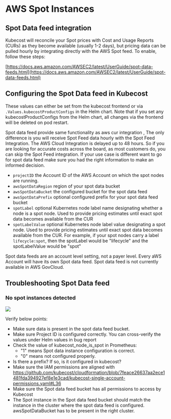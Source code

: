 # AWS Spot Instances

## Spot Data feed integration

Kubecost will reconcile your Spot prices with Cost and Usage Reports (CURs) as they become available (usually 1-2 days), but pricing data can be pulled hourly by integrating directly with the AWS Spot feed. To enable, follow these steps:

[https://docs.aws.amazon.com/AWSEC2/latest/UserGuide/spot-data-feeds.html](https://docs.aws.amazon.com/AWSEC2/latest/UserGuide/spot-data-feeds.html)

## Configuring the Spot Data feed in Kubecost

These values can either be set from the kubecost frontend or via `.Values.kubecostProductConfigs` in the Helm chart. Note that if you set any kubecostProductConfigs from the Helm chart, all changes via the frontend will be deleted on pod restart.

Spot data feed provide same functionality as aws cur integration , The only difference is you will receive Spot Feed data hourly with the Spot Feed Integration. The AWS Cloud Integration is delayed up to 48 hours. So if you are looking for accurate costs across the board, as most customers do, you can skip the Spot Feed integration. If your use case is different want to go for spot data feed make sure you had the right information to make an informed decision.

* `projectID` the Account ID of the AWS Account on which the spot nodes are running.
* `awsSpotDataRegion` region of your spot data bucket
* `awsSpotDataBucket` the configured bucket for the spot data feed
* `awsSpotDataPrefix` optional configured prefix for your spot data feed bucket
* `spotLabel` optional Kubernetes node label name designating whether a node is a spot node. Used to provide pricing estimates until exact spot data becomes available from the CUR
* `spotLabelValue` optional Kubernetes node label value designating a spot node. Used to provide pricing estimates until exact spot data becomes available from the CUR. For example, if your spot nodes carry a label `lifecycle:spot`, then the spotLabel would be "lifecycle" and the spotLabelValue would be "spot"

Spot data feeds are an account level setting, not a payer level. Every aWS Account will have its own Spot data feed. Spot data feed is not currently available in AWS GovCloud.

## Troubleshooting Spot Data feed

### No spot instances detected

![](https://user-images.githubusercontent.com/102574445/199281977-3195b1d1-e3a5-4561-85da-eb8b24e23f27.png)

Verify below points:

* Make sure data is present in the spot data feed bucket.
* Make sure Project ID is configured correctly. You can cross-verify the values under Helm values in bug report
* Check the value of kubecost\_node\_is\_spot in Prometheus:
  * "1" means Spot data instance configuration is correct.
  * "0" means not configured properly.
* Is there a prefix? If so, is it configured in kubecost?
* Make sure the IAM permissions are aligned with https://github.com/kubecost/cloudformation/blob/7feace26637aa2ece1481fda394927ef8e1e3cad/kubecost-single-account-permissions.yaml#L36
* Make sure the Spot data feed bucket has all permissions to access by Kubecost
* The Spot instance in the Spot data feed bucket should match the instance in the cluster where the spot data feed is configured. awsSpotDataBucket has to be present in the right cluster.
